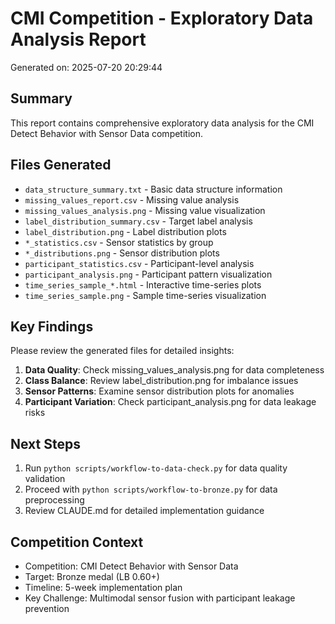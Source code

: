 
# CMI Competition - Exploratory Data Analysis Report

Generated on: 2025-07-20 20:29:44

## Summary
This report contains comprehensive exploratory data analysis for the CMI Detect Behavior with Sensor Data competition.

## Files Generated
- `data_structure_summary.txt` - Basic data structure information
- `missing_values_report.csv` - Missing value analysis
- `missing_values_analysis.png` - Missing value visualization
- `label_distribution_summary.csv` - Target label analysis
- `label_distribution.png` - Label distribution plots
- `*_statistics.csv` - Sensor statistics by group
- `*_distributions.png` - Sensor distribution plots
- `participant_statistics.csv` - Participant-level analysis
- `participant_analysis.png` - Participant pattern visualization
- `time_series_sample_*.html` - Interactive time-series plots
- `time_series_sample.png` - Sample time-series visualization

## Key Findings
Please review the generated files for detailed insights:

1. **Data Quality**: Check missing_values_analysis.png for data completeness
2. **Class Balance**: Review label_distribution.png for imbalance issues
3. **Sensor Patterns**: Examine sensor distribution plots for anomalies
4. **Participant Variation**: Check participant_analysis.png for data leakage risks

## Next Steps
1. Run `python scripts/workflow-to-data-check.py` for data quality validation
2. Proceed with `python scripts/workflow-to-bronze.py` for data preprocessing
3. Review CLAUDE.md for detailed implementation guidance

## Competition Context
- Competition: CMI Detect Behavior with Sensor Data
- Target: Bronze medal (LB 0.60+)
- Timeline: 5-week implementation plan
- Key Challenge: Multimodal sensor fusion with participant leakage prevention
